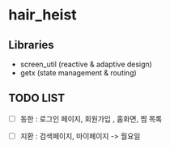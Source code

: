 # hair_heist

## Libraries
- screen_util (reactive & adaptive design)
- getx (state management & routing)


## TODO LIST
- [ ] 동한 : 로그인 페이지, 회원가입 , 홈화면, 찜 목록

- [ ] 지환 : 검색페이지, 마이페이지 
-> 월요일
